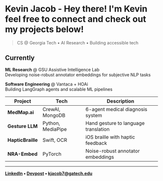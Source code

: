 # Kevin Jacob - Hey there! I'm Kevin feel free to connect and check out my projects below!

> CS @ Georgia Tech • AI Research • Building accessible tech

## Currently

**ML Research** @ GSU Assistive Intelligence Lab  
Developing noise-robust annotator embeddings for subjective NLP tasks

**Software Engineering** @ Vantaca + HOAi  
Building LangGraph agents and scalable ML pipelines

| Project | Tech | Description |
|---------|------|-------------|
| **MedMap.ai** | CrewAI, MongoDB | 6-agent medical diagnosis system |
| **Gesture LLM** | Python, MediaPipe | Hand gesture to language translation |
| **HapticBraille** | Swift, OCR | iOS braille with haptic feedback |
| **NRA-Embed** | PyTorch | Noise-robust annotator embeddings |

---

**[LinkedIn](https://linkedin.com/in/kevin-jacob1) • [Devpost](http://devpost.com/kevinmatjacob) • kjacob7@gatech.edu**
